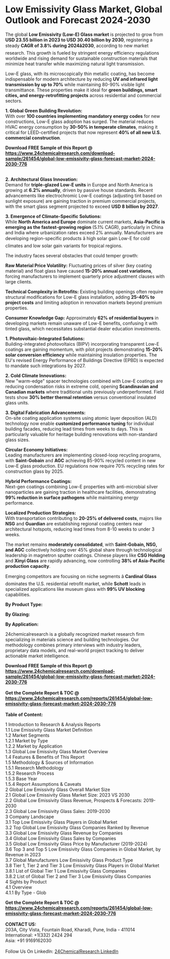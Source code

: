 <h1>Low Emissivity Glass Market, Global Outlook and Forecast 2024-2030</h1><p>The global <strong>Low Emissivity (Low-E) Glass market</strong> is projected to grow from <strong>USD 23.55 billion in 2023 to USD 30.40 billion by 2030</strong>, registering a steady <strong>CAGR of 3.8% during 2024â2030</strong>, according to new market research. This growth is fueled by stringent energy efficiency regulations worldwide and rising demand for sustainable construction materials that minimize heat transfer while maximizing natural light transmission.</p><p>Low-E glass, with its microscopically thin metallic coating, has become indispensable for modern architecture by reducing <strong>UV and infrared light transmission by up to 70%</strong> while maintaining 80-90% visible light transmittance. These properties make it ideal for <strong>green buildings, smart cities, and energy-retrofitting projects</strong> across residential and commercial sectors.</p><p><strong>1. Global Green Building Revolution:</strong><br>
With over <strong>100 countries implementing mandatory energy codes</strong> for new constructions, Low-E glass adoption has surged. The material reduces HVAC energy consumption by <strong>30-50% in temperate climates</strong>, making it critical for LEED-certified projects that now represent <strong>40% of all new U.S. commercial construction</strong>.</p><div><b>Download FREE Sample of this Report @ 
            <a href="https://www.24chemicalresearch.com/download-sample/261454/global-low-emissivity-glass-forecast-market-2024-2030-776">
            https://www.24chemicalresearch.com/download-sample/261454/global-low-emissivity-glass-forecast-market-2024-2030-776</a></b></div><br><p><strong>2. Architectural Glass Innovation:</strong><br>
Demand for <strong>triple-glazed Low-E units</strong> in Europe and North America is growing at <strong>6.2% annually</strong>, driven by passive house standards. Recent advancements like electrochromic Low-E coatings (adjusting tint based on sunlight exposure) are gaining traction in premium commercial projects, with the smart glass segment projected to exceed <strong>USD 8 billion by 2027</strong>.</p><p><strong>3. Emergence of Climate-Specific Solutions:</strong><br>
While <strong>North America and Europe</strong> dominate current markets, <strong>Asia-Pacific is emerging as the fastest-growing region</strong> (5.1% CAGR), particularly in China and India where urbanization rates exceed 2% annually. Manufacturers are developing region-specific products â high solar gain Low-E for cold climates and low solar gain variants for tropical regions.</p><p>The industry faces several obstacles that could temper growth:</p><p><strong>Raw Material Price Volatility:</strong> Fluctuating prices of silver (key coating material) and float glass have caused <strong>15-20% annual cost variations</strong>, forcing manufacturers to implement quarterly price adjustment clauses with large clients.</p><p><strong>Technical Complexity in Retrofits:</strong> Existing building openings often require structural modifications for Low-E glass installation, adding <strong>25-40% to project costs</strong> and limiting adoption in renovation markets beyond premium properties.</p><p><strong>Consumer Knowledge Gap:</strong> Approximately <strong>62% of residential buyers</strong> in developing markets remain unaware of Low-E benefits, confusing it with tinted glass, which necessitates substantial dealer education investments.</p><p><strong>1. Photovoltaic-Integrated Solutions:</strong><br>
Building-integrated photovoltaics (BIPV) incorporating transparent Low-E coatings are gaining momentum, with pilot projects demonstrating <strong>15-20% solar conversion efficiency</strong> while maintaining insulation properties. The EU's revised Energy Performance of Buildings Directive (EPBD) is expected to mandate such integrations by 2027.</p><p><strong>2. Cold Climate Innovations:</strong><br>
New "warm-edge" spacer technologies combined with Low-E coatings are reducing condensation risks in extreme cold, opening <strong>Scandinavian and Canadian markets</strong> where traditional units previously underperformed. Field tests show <strong>30% better thermal retention</strong> versus conventional insulated glass units.</p><p><strong>3. Digital Fabrication Advancements:</strong><br>
On-site coating application systems using atomic layer deposition (ALD) technology now enable <strong>customized performance tuning</strong> for individual building facades, reducing lead times from weeks to days. This is particularly valuable for heritage building renovations with non-standard glass sizes.</p><p><strong>Circular Economy Initiatives:</strong><br>
	Leading manufacturers are implementing closed-loop recycling programs, with <strong>Saint-Gobain</strong> and <strong>AGC</strong> achieving 85-90% recycled content in new Low-E glass production. EU regulations now require 70% recycling rates for construction glass by 2025.</p><p><strong>Hybrid Performance Coatings:</strong><br>
	Next-gen coatings combining Low-E properties with anti-microbial silver nanoparticles are gaining traction in healthcare facilities, demonstrating <strong>99% reduction in surface pathogens</strong> while maintaining energy performance.</p><p><strong>Localized Production Strategies:</strong><br>
	With transportation contributing to <strong>20-25% of delivered costs</strong>, majors like <strong>NSG</strong> and <strong>Guardian</strong> are establishing regional coating centers near architectural hotspots, reducing lead times from 8-10 weeks to under 3 weeks.</p><p>The market remains <strong>moderately consolidated</strong>, with <strong>Saint-Gobain, NSG, and AGC</strong> collectively holding over 45% global share through technological leadership in magnetron sputter coatings. Chinese players like <strong>CSG Holding</strong> and <strong>Xinyi Glass</strong> are rapidly advancing, now controlling <strong>38% of Asia-Pacific production capacity</strong>.</p><p>Emerging competitors are focusing on niche segments â <strong>Cardinal Glass</strong> dominates the U.S. residential retrofit market, while <strong>Schott</strong> leads in specialized applications like museum glass with <strong>99% UV blocking</strong> capabilities.</p><p><strong>By Product Type:</strong></p><p><strong>By Glazing:</strong></p><p><strong>By Application:</strong></p><p>24chemicalresearch is a globally recognized market research firm specializing in materials science and building technologies. Our methodology combines primary interviews with industry leaders, proprietary data models, and real-world project tracking to deliver actionable market intelligence.</p><div><b>Download FREE Sample of this Report @ 
            <a href="https://www.24chemicalresearch.com/download-sample/261454/global-low-emissivity-glass-forecast-market-2024-2030-776">
            https://www.24chemicalresearch.com/download-sample/261454/global-low-emissivity-glass-forecast-market-2024-2030-776</a></b></div><br><div><b>Get the Complete Report & TOC @ 
            <a href="https://www.24chemicalresearch.com/reports/261454/global-low-emissivity-glass-forecast-market-2024-2030-776">
            https://www.24chemicalresearch.com/reports/261454/global-low-emissivity-glass-forecast-market-2024-2030-776</a></b></div><br>
            <b>Table of Content:</b><p>1 Introduction to Research & Analysis Reports<br />
    1.1 Low Emissivity Glass Market Definition<br />
    1.2 Market Segments<br />
        1.2.1 Market by Type<br />
        1.2.2 Market by Application<br />
    1.3 Global Low Emissivity Glass Market Overview<br />
    1.4 Features & Benefits of This Report<br />
    1.5 Methodology & Sources of Information<br />
        1.5.1 Research Methodology<br />
        1.5.2 Research Process<br />
        1.5.3 Base Year<br />
        1.5.4 Report Assumptions & Caveats<br />
2 Global Low Emissivity Glass Overall Market Size<br />
    2.1 Global Low Emissivity Glass Market Size: 2023 VS 2030<br />
    2.2 Global Low Emissivity Glass Revenue, Prospects & Forecasts: 2019-2030<br />
    2.3 Global Low Emissivity Glass Sales: 2019-2030<br />
3 Company Landscape<br />
    3.1 Top Low Emissivity Glass Players in Global Market<br />
    3.2 Top Global Low Emissivity Glass Companies Ranked by Revenue<br />
    3.3 Global Low Emissivity Glass Revenue by Companies<br />
    3.4 Global Low Emissivity Glass Sales by Companies<br />
    3.5 Global Low Emissivity Glass Price by Manufacturer (2019-2024)<br />
    3.6 Top 3 and Top 5 Low Emissivity Glass Companies in Global Market, by Revenue in 2023<br />
    3.7 Global Manufacturers Low Emissivity Glass Product Type<br />
    3.8 Tier 1, Tier 2 and Tier 3 Low Emissivity Glass Players in Global Market<br />
        3.8.1 List of Global Tier 1 Low Emissivity Glass Companies<br />
        3.8.2 List of Global Tier 2 and Tier 3 Low Emissivity Glass Companies<br />
4 Sights by Product<br />
    4.1 Overview<br />
        4.1.1 By Type - Glob</p><div><b>Get the Complete Report & TOC @ 
            <a href="https://www.24chemicalresearch.com/reports/261454/global-low-emissivity-glass-forecast-market-2024-2030-776">
            https://www.24chemicalresearch.com/reports/261454/global-low-emissivity-glass-forecast-market-2024-2030-776</a></b></div><br><b>CONTACT US:</b><br>
            203A, City Vista, Fountain Road, Kharadi, Pune, India - 411014<br>
            International: +1(332) 2424 294<br>
            Asia: +91 9169162030 <br><br>
            Follow Us On LinkedIn: <a href="https://www.linkedin.com/company/24chemicalresearch/">24ChemicalResearch LinkedIn</a>